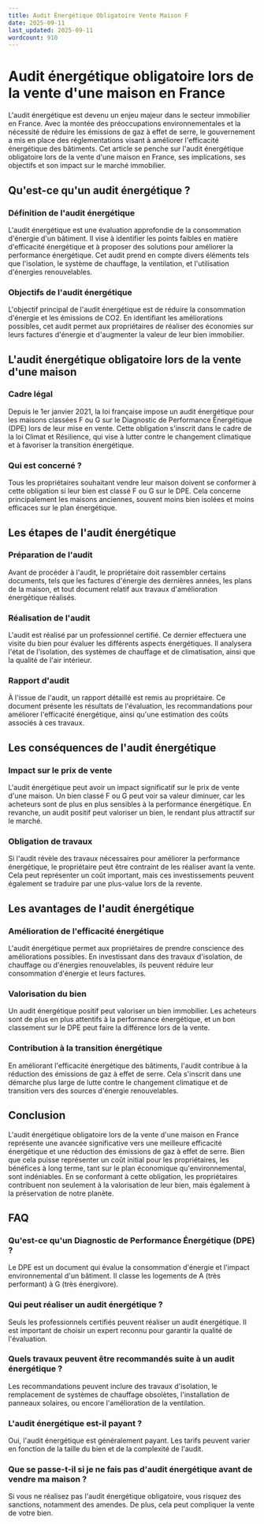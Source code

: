 ```yaml
---
title: Audit Énergétique Obligatoire Vente Maison F
date: 2025-09-11
last_updated: 2025-09-11
wordcount: 910
---
```


# Audit énergétique obligatoire lors de la vente d'une maison en France

L'audit énergétique est devenu un enjeu majeur dans le secteur immobilier en France. Avec la montée des préoccupations environnementales et la nécessité de réduire les émissions de gaz à effet de serre, le gouvernement a mis en place des réglementations visant à améliorer l'efficacité énergétique des bâtiments. Cet article se penche sur l'audit énergétique obligatoire lors de la vente d'une maison en France, ses implications, ses objectifs et son impact sur le marché immobilier.

## Qu'est-ce qu'un audit énergétique ?

### Définition de l'audit énergétique

L'audit énergétique est une évaluation approfondie de la consommation d'énergie d'un bâtiment. Il vise à identifier les points faibles en matière d'efficacité énergétique et à proposer des solutions pour améliorer la performance énergétique. Cet audit prend en compte divers éléments tels que l'isolation, le système de chauffage, la ventilation, et l'utilisation d'énergies renouvelables.

### Objectifs de l'audit énergétique

L'objectif principal de l'audit énergétique est de réduire la consommation d'énergie et les émissions de CO2. En identifiant les améliorations possibles, cet audit permet aux propriétaires de réaliser des économies sur leurs factures d'énergie et d'augmenter la valeur de leur bien immobilier.

## L'audit énergétique obligatoire lors de la vente d'une maison

### Cadre légal

Depuis le 1er janvier 2021, la loi française impose un audit énergétique pour les maisons classées F ou G sur le Diagnostic de Performance Énergétique (DPE) lors de leur mise en vente. Cette obligation s'inscrit dans le cadre de la loi Climat et Résilience, qui vise à lutter contre le changement climatique et à favoriser la transition énergétique.

### Qui est concerné ?

Tous les propriétaires souhaitant vendre leur maison doivent se conformer à cette obligation si leur bien est classé F ou G sur le DPE. Cela concerne principalement les maisons anciennes, souvent moins bien isolées et moins efficaces sur le plan énergétique.

## Les étapes de l'audit énergétique

### Préparation de l'audit

Avant de procéder à l'audit, le propriétaire doit rassembler certains documents, tels que les factures d'énergie des dernières années, les plans de la maison, et tout document relatif aux travaux d'amélioration énergétique réalisés.

### Réalisation de l'audit

L'audit est réalisé par un professionnel certifié. Ce dernier effectuera une visite du bien pour évaluer les différents aspects énergétiques. Il analysera l'état de l'isolation, des systèmes de chauffage et de climatisation, ainsi que la qualité de l'air intérieur.

### Rapport d'audit

À l'issue de l'audit, un rapport détaillé est remis au propriétaire. Ce document présente les résultats de l'évaluation, les recommandations pour améliorer l'efficacité énergétique, ainsi qu'une estimation des coûts associés à ces travaux.

## Les conséquences de l'audit énergétique

### Impact sur le prix de vente

L'audit énergétique peut avoir un impact significatif sur le prix de vente d'une maison. Un bien classé F ou G peut voir sa valeur diminuer, car les acheteurs sont de plus en plus sensibles à la performance énergétique. En revanche, un audit positif peut valoriser un bien, le rendant plus attractif sur le marché.

### Obligation de travaux

Si l'audit révèle des travaux nécessaires pour améliorer la performance énergétique, le propriétaire peut être contraint de les réaliser avant la vente. Cela peut représenter un coût important, mais ces investissements peuvent également se traduire par une plus-value lors de la revente.

## Les avantages de l'audit énergétique

### Amélioration de l'efficacité énergétique

L'audit énergétique permet aux propriétaires de prendre conscience des améliorations possibles. En investissant dans des travaux d'isolation, de chauffage ou d'énergies renouvelables, ils peuvent réduire leur consommation d'énergie et leurs factures.

### Valorisation du bien

Un audit énergétique positif peut valoriser un bien immobilier. Les acheteurs sont de plus en plus attentifs à la performance énergétique, et un bon classement sur le DPE peut faire la différence lors de la vente.

### Contribution à la transition énergétique

En améliorant l'efficacité énergétique des bâtiments, l'audit contribue à la réduction des émissions de gaz à effet de serre. Cela s'inscrit dans une démarche plus large de lutte contre le changement climatique et de transition vers des sources d'énergie renouvelables.

## Conclusion

L'audit énergétique obligatoire lors de la vente d'une maison en France représente une avancée significative vers une meilleure efficacité énergétique et une réduction des émissions de gaz à effet de serre. Bien que cela puisse représenter un coût initial pour les propriétaires, les bénéfices à long terme, tant sur le plan économique qu'environnemental, sont indéniables. En se conformant à cette obligation, les propriétaires contribuent non seulement à la valorisation de leur bien, mais également à la préservation de notre planète.

## FAQ

### Qu'est-ce qu'un Diagnostic de Performance Énergétique (DPE) ?

Le DPE est un document qui évalue la consommation d'énergie et l'impact environnemental d'un bâtiment. Il classe les logements de A (très performant) à G (très énergivore).

### Qui peut réaliser un audit énergétique ?

Seuls les professionnels certifiés peuvent réaliser un audit énergétique. Il est important de choisir un expert reconnu pour garantir la qualité de l'évaluation.

### Quels travaux peuvent être recommandés suite à un audit énergétique ?

Les recommandations peuvent inclure des travaux d'isolation, le remplacement de systèmes de chauffage obsolètes, l'installation de panneaux solaires, ou encore l'amélioration de la ventilation.

### L'audit énergétique est-il payant ?

Oui, l'audit énergétique est généralement payant. Les tarifs peuvent varier en fonction de la taille du bien et de la complexité de l'audit.

### Que se passe-t-il si je ne fais pas d'audit énergétique avant de vendre ma maison ?

Si vous ne réalisez pas l'audit énergétique obligatoire, vous risquez des sanctions, notamment des amendes. De plus, cela peut compliquer la vente de votre bien.